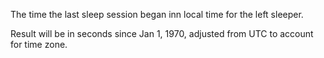 The time the last sleep session began inn local time for the left sleeper.

Result will be in seconds since Jan 1, 1970, adjusted from UTC to account for time zone.